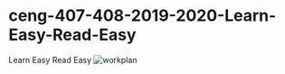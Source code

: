 # ceng-407-408-2019-2020-Learn-Easy-Read-Easy
Learn Easy Read Easy
![workplan](https://user-images.githubusercontent.com/40590296/67122197-edc67a80-f1f5-11e9-81ff-fa30dda93e88.png)
